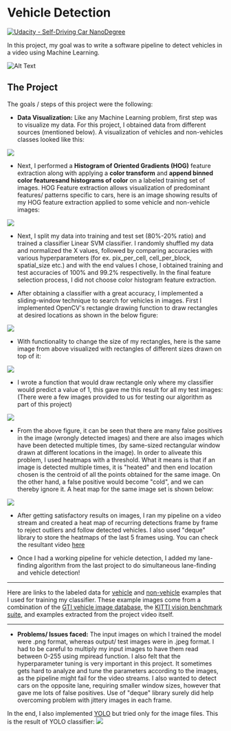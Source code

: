 # Vehicle Detection
[![Udacity - Self-Driving Car NanoDegree](https://s3.amazonaws.com/udacity-sdc/github/shield-carnd.svg)](http://www.udacity.com/drive)


In this project, my goal was to write a software pipeline to detect vehicles in a video using Machine Learning.

![Alt Text](./output.gif)

The Project
---

The goals / steps of this project were the following:
* **Data Visualization:** Like any Machine Learning problem, first step was to visualize my data. For this project, I obtained data from different sources (mentioned below). A visualization of vehicles and non-vehicles classes looked like this:
<img src="./output_images/trainImages.png">

* Next, I performed a **Histogram of Oriented Gradients (HOG)** feature extraction along with applying a **color transform** and **append binned color featuresand histograms of color** on a labeled training set of images. HOG Feature extraction allows visualization of predominant features/ patterns specific to cars, here is an image showing results of my HOG feature extraction applied to some vehicle and non-vehicle images:
<img src="./output_images/hogFeatures.png">

* Next, I split my data into training and test set (80%-20% ratio) and trained a classifier Linear SVM classifier. I randomly shuffled my data and normalized the X values, followed by comparing accuracies with various hyperparameters (for ex. pix_per_cell, cell_per_block, spatial_size etc.) and with the end values I chose, I obtained training and test accuracies of 100% and 99.2% respectivelly. In the final feature selection process, I did not choose color histogram feature extraction.

* After obtaining a classifier with a great accuracy, I implemented a sliding-window technique to search for vehicles in images. First I implemented OpenCV's rectangle drawing function to draw rectangles at desired locations as shown in the below figure:
<img src="./output_images/DefaultBoxes.png">

* With functionality to change the size of my rectangles, here is the same image from above visualized with rectangles of different sizes drawn on top of it:
<img src="./output_images/DefaultBoxes1.png">

* I wrote a function that would draw rectangle only where my classifier would predict a value of 1, this gave me this result for all my test images: (There were a few images provided to us for testing our algorithm as part of this project)
<img src="./output_images/multiImages_with_default_Box1.png">

* From the above figure, it can be seen that there are many false positives in the image (wrongly detected images) and there are also images which have been detected multiple times, (by same-sized rectangular window drawn at different locations in the image). In order to aliveate this problem, I used heatmaps with a threshold. What it means is that if an image is detected multiple times, it is "heated" and then end location chosen is the centroid of all the points obtained for the same image. On the other hand, a false positive would become "cold", and we can thereby ignore it. A heat map for the same image set is shown below:
<img src="./output_images/HeatMaps1.png">

* After getting satisfactory results on images, I ran my pipeline on a video stream and created a heat map of recurring detections frame by frame to reject outliers and follow detected vehicles. I also used "deque" library to store the heatmaps of the last 5 frames using. You can check the resultant video [here](./test_videos_output/ProjectVideoOutput.mp4)

* Once I had a working pipeline for vehicle detection, I added my lane-finding algorithm from the last project to do simultaneous lane-finding and vehicle detection!

---
Here are links to the labeled data for [vehicle](https://s3.amazonaws.com/udacity-sdc/Vehicle_Tracking/vehicles.zip) and [non-vehicle](https://s3.amazonaws.com/udacity-sdc/Vehicle_Tracking/non-vehicles.zip) examples that I used for training my classifier.  These example images come from a combination of the [GTI vehicle image database](http://www.gti.ssr.upm.es/data/Vehicle_database.html), the [KITTI vision benchmark suite](http://www.cvlibs.net/datasets/kitti/), and examples extracted from the project video itself.

---

* **Problems/ Issues faced:** The input images on which I trained the model were .png format, whereas output/ test images were in .jpeg format. I had to be careful to multiply my input images to have them read between 0-255 using mpiread function. 
I also felt that the hyperparameter tuning is very important in this project. It sometimes gets hard to analyze and tune the  parameters according to the images, as the pipeline might fail for the video streams. I also wanted to detect cars on the opposite lane, requiring smaller window sizes, however that gave me lots of false positives. Use of "deque" library surely did help overcoming problem with jittery images in each frame. 

In the end, I also implemented [YOLO](https://pjreddie.com/darknet/yolo/) but tried only for the image files. This is the result of YOLO classifier:
<img src="./output_images/predictions.png">
